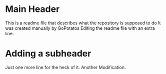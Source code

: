 # Main Header
This is a readme file that describes what the repository is supposed to do
It was created manually by GoPotatos
Editing the readme file with an extra line.
# Adding a subheader
Just one more line for the heck of it.
Another Modification.